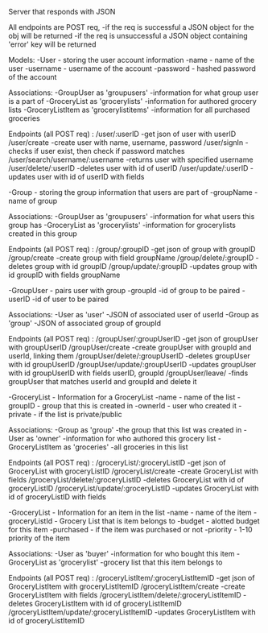 
Server that responds with JSON

All endpoints are POST req,
  -if the req is successful a JSON object for the obj will be returned
  -if the req is unsuccessful a JSON object containing 'error' key will be returned

Models:
-User       - storing the user account information
  -name                                   - name of the user
  -username                               - username of the account
  -password                               - hashed password of the account

  Associations:
  -GroupUser as 'groupusers'              -information for what group user is a part of
  -GroceryList as 'grocerylists'          -information for authored grocery lists
  -GroceryListItem as 'grocerylistitems'  -information for all purchased groceries

  Endpoints (all POST req) :
  /user/:userID                           -get json of user with userID
  /user/create                            -create user with name, username, password
  /user/signIn                            -checks if user exist, then check if password matches
  /user/search/username/:username -returns user with specified username
  /user/delete/:userID                    -deletes user with id of userID
  /user/update/:userID                    -updates user with id of userID with fields


-Group       - storing the group information that users are part of
  -groupName                              -name of group

  Associations:
  -GroupUser as 'groupusers'              -information for what users this group has
  -GroceryList as 'grocerylists'          -information for grocerylists created in this group

  Endpoints (all POST req) :
  /group/:groupID                          -get json of group with groupID
  /group/create                            -create group with field groupName
  /group/delete/:groupID                    -deletes group with id groupID
  /group/update/:groupID                    -updates group with id groupID with fields groupName

-GroupUser       - pairs user with group
  -groupId                                 -id of group to be paired
  -userID                                  -id of user to be paired

  Associations:
  -User as 'user'                           -JSON of associated user of userId
  -Group as 'group'                         -JSON of associated group of groupId

  Endpoints (all POST req) :
  /groupUser/:groupUserID                      -get json of groupUser with groupUserID
  /groupUser/create                            -create groupUser with groupId and userId, linking them
  /groupUser/delete/:groupUserID               -deletes groupUser with id groupUserID
  /groupUser/update/:groupUserID          -updates groupUser with id groupUserID with fields userID, groupId
  /groupUser/leave/                       -finds groupUser that matches userId and groupId and delete it

-GroceryList       - Information for a GroceryList
  -name                                  - name of the list
  -groupID                               - group that this is created in
  -ownerId                               - user who created it
  -private                               - if the list is private/public

  Associations:
  -Group as 'group'                       -the group that this list was created in
  -User as 'owner'                        -information for who authored this grocery list
  -GroceryListItem as 'groceries'         -all groceries in this list

  Endpoints (all POST req) :
  /groceryList/:groceryListID                    -get json of GroceryList with groceryListID
  /groceryList/create                            -create GroceryList with fields
  /groceryList/delete/:groceryListID             -deletes GroceryList with id of groceryListID
  /groceryList/update/:groceryListID             -updates GroceryList with id of groceryListID with fields


-GroceryList       - Information for an item in the list
  -name                                   - name of the item
  -groceryListId                          - Grocery List that is item belongs to
  -budget                                 - alotted budget for this item
  -purchased                              - if the item was purchased or not
  -priority                               - 1-10 priority of the item

  Associations:
  -User as 'buyer'                        -information for who bought this item
  -GroceryList as 'grocerylist'           -grocery list that this item belongs to

  Endpoints (all POST req) :
  /groceryListItem/:groceryListItemID                -get json of GroceryListItem with groceryListItemID
  /groceryListItem/create                            -create GroceryListItem with fields
  /groceryListItem/delete/:groceryListItemID        -deletes GroceryListItem with id of groceryListItemID
  /groceryListItem/update/:groceryListItemID        -updates GroceryListItem with id of groceryListItemID
